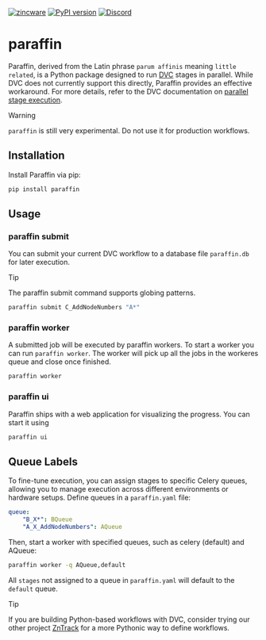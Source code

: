 [![zincware](https://img.shields.io/badge/Powered%20by-zincware-darkcyan)](https://github.com/zincware)
[![PyPI version](https://badge.fury.io/py/paraffin.svg)](https://badge.fury.io/py/paraffin)
[![Discord](https://img.shields.io/discord/1034511611802689557)](https://discord.gg/7ncfwhsnm4)

# paraffin

Paraffin, derived from the Latin phrase `parum affinis` meaning
`little related`, is a Python package designed to run [DVC](https://dvc.org)
stages in parallel. While DVC does not currently support this directly, Paraffin
provides an effective workaround. For more details, refer to the DVC
documentation on
[parallel stage execution](https://dvc.org/doc/command-reference/repro#parallel-stage-execution).

> [!WARNING]
> `paraffin` is still very experimental.
> Do not use it for production workflows.

## Installation

Install Paraffin via pip:

```bash
pip install paraffin
```

## Usage

### paraffin submit
You can submit your current DVC workflow to a database file `paraffin.db` for later execution.

> [!TIP]
> The paraffin submit command supports globing patterns.
```bash
paraffin submit C_AddNodeNumbers "A*"
```

### paraffin worker
A submitted job will be executed by paraffin workers.
To start a worker you can run `paraffin worker`.
The worker will pick up all the jobs in the workeres queue and close once finished.

```bash
paraffin worker
```

### paraffin ui
Paraffin ships with a web application for visualizing the progress.
You can start it using
```bash
paraffin ui
```

## Queue Labels

To fine-tune execution, you can assign stages to specific Celery queues, allowing you to manage execution across different environments or hardware setups.
Define queues in a `paraffin.yaml` file:

```yaml
queue:
    "B_X*": BQueue
    "A_X_AddNodeNumbers": AQueue
```
Then, start a worker with specified queues, such as celery (default) and AQueue:
```bash
paraffin worker -q AQueue,default
```
All `stages` not assigned to a queue in `paraffin.yaml` will default to the `default` queue.


> [!TIP]
> If you are building Python-based workflows with DVC, consider trying
> our other project [ZnTrack](https://zntrack.readthedocs.io/) for a more
> Pythonic way to define workflows.
